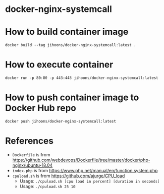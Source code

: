 # docker-nginx-systemcall

# How to build container image
```
docker build --tag jihoons/docker-nginx-systemcall:latest .
```

# How to execute container
```
docker run -p 80:80 -p 443:443 jihoons/docker-nginx-systemcall:latest
```

# How to push container image to Docker Hub repo
```
docker push jihoons/docker-nginx-systemcall:latest
```

# References
- `Dockerfile` is from https://github.com/webdevops/Dockerfile/tree/master/docker/php-nginx/ubuntu-18.04
- `index.php` is from https://www.php.net/manual/en/function.system.php
- `cpuload.sh` is from https://github.com/ajurge/CPU_load
  - Usage: `./cpuload.sh [cpu load in percent] [duration in seconds]`
  - Usage: `./cpuload.sh 25 10`
